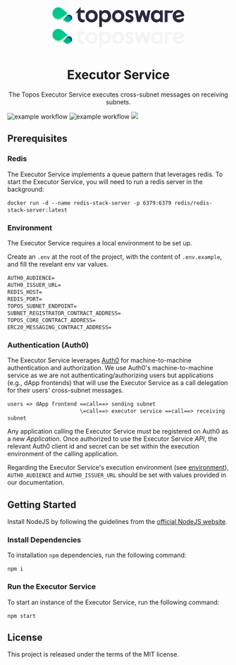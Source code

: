<div id="top"></div>
<!-- PROJECT LOGO -->
<br />
<div align="center">

  <img src="./.github/assets/logo.png#gh-light-mode-only" alt="Logo" width="300">
  <img src="./.github/assets/logo_dark.png#gh-dark-mode-only" alt="Logo" width="300">

  <h1>Executor Service</h1>

  <p>
    The Topos Executor Service executes cross-subnet messages on receiving subnets.
  </p>
</div>

![example workflow](https://github.com/topos-protocol/executor-service/actions/workflows/docker_build_push.yml/badge.svg)
![example workflow](https://github.com/topos-protocol/executor-service/actions/workflows/test.yml/badge.svg)
[![](https://dcbadge.vercel.app/api/server/7HZ8F8ykBT?style=flat)](https://discord.gg/7HZ8F8ykBT)

## Prerequisites

### Redis

The Executor Service implements a queue pattern that leverages redis. To start the Executor Service, you will need to run a redis server in the background:

```
docker run -d --name redis-stack-server -p 6379:6379 redis/redis-stack-server:latest
```

### Environment

The Executor Service requires a local environment to be set up.

Create an `.env` at the root of the project, with the content of `.env.example`, and fill the revelant env var values.

```
AUTH0_AUDIENCE=
AUTH0_ISSUER_URL=
REDIS_HOST=
REDIS_PORT=
TOPOS_SUBNET_ENDPOINT=
SUBNET_REGISTRATOR_CONTRACT_ADDRESS=
TOPOS_CORE_CONTRACT_ADDRESS=
ERC20_MESSAGING_CONTRACT_ADDRESS=
```

### Authentication (Auth0)

The Executor Service leverages [Auth0](https://auth0.com/) for machine-to-machine authentication and authorization. We use Auth0's machine-to-machine service as we are not authenticating/authorizing users but applications (e.g., dApp frontends) that will use the Executor Service as a call delegation for their users' cross-subnet messages.

```
users => dApp frontend ==call==> sending subnet
                       \=call==> executor service ==call==> receiving subnet
```

Any application calling the Executor Service must be registered on Auth0 as a new _Application_. Once authorized to use the Executor Service _API_, the relevant Auth0 client id and secret can be set within the execution environment of the calling application.

Regarding the Executor Service's execution environment (see [environment](#environment)), `AUTH0_AUDIENCE` and `AUTH0_ISSUER_URL` should be set with values provided in our documentation.

## Getting Started

Install NodeJS by following the guidelines from the [official NodeJS website](https://nodejs.dev/en/).

### Install Dependencies

To installation `npm` dependencies, run the following command:

```
npm i
```

### Run the Executor Service

To start an instance of the Executor Service, run the following command:

```
npm start
```

## License

This project is released under the terms of the MIT license.

